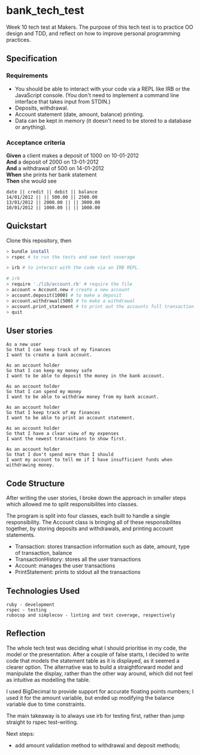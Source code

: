 # bank_tech_test

Week 10 tech test at Makers. The purpose of this tech test is to practice OO design and TDD, and reflect on how to improve personal programming practices.

## Specification

### Requirements

* You should be able to interact with your code via a REPL like IRB or the JavaScript console.  (You don't need to implement a command line interface that takes input from STDIN.)
* Deposits, withdrawal.
* Account statement (date, amount, balance) printing.
* Data can be kept in memory (it doesn't need to be stored to a database or anything).

### Acceptance criteria

**Given** a client makes a deposit of 1000 on 10-01-2012  
**And** a deposit of 2000 on 13-01-2012  
**And** a withdrawal of 500 on 14-01-2012  
**When** she prints her bank statement  
**Then** she would see

```
date || credit || debit || balance
14/01/2012 || || 500.00 || 2500.00
13/01/2012 || 2000.00 || || 3000.00
10/01/2012 || 1000.00 || || 1000.00
```
## Quickstart
Clone this repository, then

```bash
> bundle install
> rspec # to run the tests and see test coverage

> irb # to interact with the code via an IRB REPL.
```
```bash
# irb
> require './lib/account.rb' # require the file
> account = Account.new # create a new account
> account.deposit(1000) # to make a deposit
> account.withdrawal(500) # to make a withdrawal
> account.print_statement # to print out the accounts full transaction history
> quit
```
## User stories

```
As a new user
So that I can keep track of my finances
I want to create a bank account.

As an account holder
So that I can keep my money safe
I want to be able to deposit the money in the bank account.

As an account holder
So that I can spend my money
I want to be able to withdraw money from my bank account.

As an account holder
So that I keep track of my finances
I want to be able to print an account statement.

As an account holder
So that I have a clear view of my expenses
I want the newest transactions to show first.

As an account holder
So that I don't spend more than I should
I want my account to tell me if I have insufficient funds when withdrawing money.
```

## Code Structure
After writing the user stories, I broke down the approach in smaller steps which allowed me to split responsibilites into classes.

The program is split into four classes, each built to handle a single responsibility. The Account class is bringing all of these responsibilites together, by storing deposits and withdrawals, and printing account statements. 

* Transaction: stores transaction information such as date, amount, type of transaction, balance  
* TransactionHistory: stores all the user transactions  
* Account: manages the user transactions  
* PrintStatement: prints to stdout all the transactions  

## Technologies Used

```
ruby - development
rspec - testing
rubocop and simplecov - linting and test coverage, respectively
```

## Reflection

The whole tech test was deciding what I should prioritise in my code, the model or the presentation. After a couple of false starts, I decided to write code that models the statement table as it is displayed, as it seemed a clearer option. The alternative was to build a straightforward model and manipulate the display, rather than the other way around, which did not feel as intuitive as modelling the table.

I used BigDecimal to provide support for accurate floating points numbers; I used it for the amount variable, but ended up modifying the balance variable due to time constraints.

The main takeaway is to always use irb for testing first, rather than jump straight to rspec test-writing.

Next steps:
- add amount validation method to withdrawal and deposit methods;